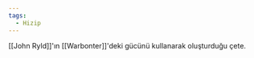 ```yaml
---
tags:
  - Hizip
---  
```

  
[[John Ryld]]'ın [[Warbonter]]'deki gücünü kullanarak oluşturduğu çete.